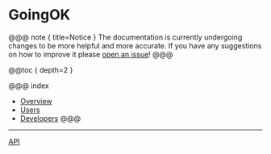 # GoingOK

<!---
Get started immediately with the [Quick Start](overview/quick_start.html)
--->

@@@ note { title=Notice }
The documentation is currently undergoing changes to be more helpful and more accurate. 
If you have any suggestions on how to improve it please [open an issue](https://github.com/GoingOK/goingok/issues)!
@@@

@@toc { depth=2 }

@@@ index
* [Overview](overview/index.md)
* [Users](user/index.md)
* [Developers](developer/index.md)
@@@

---
[API](api/index.html)
<!-- @scaladoc[TAP API (Scaladoc)](api.index) -->
